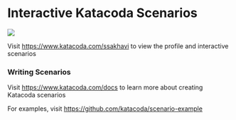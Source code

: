# Interactive Katacoda Scenarios

[![](http://shields.katacoda.com/katacoda/ssakhavi/count.svg)](https://www.katacoda.com/ssakhavi "Get your profile on Katacoda.com")

Visit https://www.katacoda.com/ssakhavi to view the profile and interactive scenarios

### Writing Scenarios
Visit https://www.katacoda.com/docs to learn more about creating Katacoda scenarios

For examples, visit https://github.com/katacoda/scenario-example
